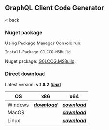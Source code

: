 ## GraphQL Client Code Generator

[< back](./index)

### Nuget package

Using Package Manager Console run:

```
Install-Package GQLCCG.MSBuild
```

Nuget package: [GQLCCG.MSBuild](https://www.nuget.org/packages/GQLCCG.MSBuild/).

### Direct download

Latest version: **v.1.0.2** ([_**link**_](https://github.com/mihailpw/GraphQlClientCodeGenerator/releases/tag/1.0.2)).

| OS      |                             x86                              |                             x64                              |
| ------- | :----------------------------------------------------------: | :----------------------------------------------------------: |
| Windows | [_**download**_](https://github.com/mihailpw/GraphQlClientCodeGenerator/releases/download/1.0.2/gqlccg-win-x86.exe) | [_**download**_](https://github.com/mihailpw/GraphQlClientCodeGenerator/releases/download/1.0.2/gqlccg-win-x64.exe) |
| MacOS   |                                                              | [_**download**_](https://github.com/mihailpw/GraphQlClientCodeGenerator/releases/download/1.0.2/gqlccg-osx-x64) |
| Linux   |                                                              | [_**download**_](https://github.com/mihailpw/GraphQlClientCodeGenerator/releases/download/1.0.2/gqlccg-linux-x64) |

